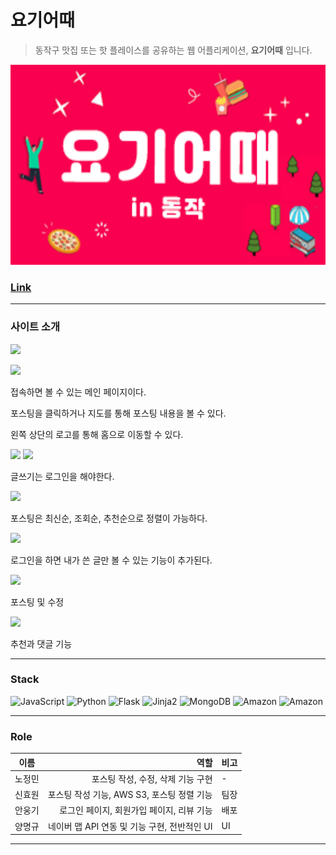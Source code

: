 # 요기어때
> 동작구 맛집 또는 핫 플레이스를 공유하는 웹 어플리케이션, **요기어때** 입니다.

<img src="/yogi-eoddae-thumbnail.png" width="560px" height="320px" alt="Yogi-Eoddae"></img><br/>

### [Link](http://nunggi.shop/)
---

### 사이트 소개

<p align="cencter">
<img src="https://user-images.githubusercontent.com/48724199/178913025-3be998ac-2020-4e5c-a992-1e3136e783fe.gif">
</p>

<img src="https://user-images.githubusercontent.com/48724199/178924383-84775d7a-8f36-4944-a5a2-eed623d05215.gif">

접속하면 볼 수 있는 메인 페이지이다.

포스팅을 클릭하거나 지도를 통해 포스팅 내용을 볼 수 있다.

왼쪽 상단의 로고를 통해 홈으로 이동할 수 있다.

<img src="https://user-images.githubusercontent.com/48724199/178917997-6553401b-1fc4-49df-9fe8-21087dfed699.png">
<img src="https://user-images.githubusercontent.com/48724199/178917295-eff4ed58-6b38-4b8a-b763-d224d2789263.png">

글쓰기는 로그인을 해야한다.

<img src="https://user-images.githubusercontent.com/48724199/178917473-337eb2bb-867e-4501-bee7-8fa6ad30284d.png">

포스팅은 최신순, 조회순, 추천순으로 정렬이 가능하다.

<img src="https://user-images.githubusercontent.com/48724199/178932045-8f0ee607-86c4-4030-af75-6c69d58ef3b4.gif">

로그인을 하면 내가 쓴 글만 볼 수 있는 기능이 추가된다.


<img src="https://user-images.githubusercontent.com/48724199/178938224-fcd27701-8056-49df-9a5f-09c138dd52d2.gif">

포스팅 및 수정

<img src="https://user-images.githubusercontent.com/48724199/178939484-aaaeddcb-63a9-45c1-b71e-6ef228269daa.gif">

추천과 댓글 기능


---------------
<!-- Stack -->

### Stack

![JavaScript](https://img.shields.io/badge/-JavaScript-%23F7DF1C?style=for-the-badge&logo=javascript&logoColor=000000&labelColor=%23F7DF1C&color=%23FFCE5A)
![Python](https://img.shields.io/badge/-Python-007ACC?style=for-the-badge&logo=Python&color=white)
![Flask](https://img.shields.io/badge/-Flask-007ACC?style=for-the-badge&logo=Flask)
![Jinja2](https://img.shields.io/badge/-Jinja2-F05032?style=for-the-badge&logo=Jinja&logoColor=ffffff)
![MongoDB](https://img.shields.io/badge/-MongoDB-43853d?style=for-the-badge&logo=MongoDB&logoColor=white)
![Amazon](https://img.shields.io/badge/-AWS_EC2-232F3E?style=for-the-badge&logo=Amazon-aws&logoColor=white)
![Amazon](https://img.shields.io/badge/-AWS_S3-232F3E?style=for-the-badge&logo=Amazon-aws&logoColor=white)

---

<!-- Role -->

### Role

|  이름  |                               역할 | 비고         |
| :----: | ---------------------------------: | :----------- |
| 노정민 | 포스팅 작성, 수정, 삭제 기능 구현 |     -     |
| 신효원 | 포스팅 작성 기능, AWS S3, 포스팅 정렬 기능 | 팀장 |
| 안웅기 |  로그인 페이지, 회원가입 페이지, 리뷰 기능 |    배포      |
| 양명규 |   네이버 맵 API 연동 및 기능 구현, 전반적인 UI | UI           |

---
